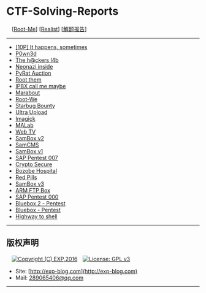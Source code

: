 # CTF-Solving-Reports
　[[Root-Me](https://www.root-me.org/)] [[Realist](https://www.root-me.org/en/Challenges/Realist/)] [[解题报告](https://exp-blog.com/safe/ctf/ctf-jie-ti-bao-gao-dao-hang/)]

------

- [\[10P\] It happens, sometimes](https://github.com/lyy289065406/CTF-Solving-Reports/tree/master/rootme/Realist/%5B01%5D%20%5B10P%5D%20It%20happens%2C%20sometimes)
- [P0wn3d](#)
- [The h@ckers l4b](#)
- [Neonazi inside](#)
- [PyRat Auction](#)
- [Root them](#)
- [IPBX call me maybe](#)
- [Marabout](#)
- [Root-We](#)
- [Starbug Bounty](#)
- [Ultra Upload](#)
- [Imagick](#)
- [MALab](#)
- [Web TV](#)
- [SamBox v2](#)
- [SamCMS](#)
- [SamBox v1](#)
- [SAP Pentest 007](#)
- [Crypto Secure](#)
- [Bozobe Hospital](#)
- [Red Pills](#)
- [SamBox v3](#)
- [ARM FTP Box](#)
- [SAP Pentest 000](#)
- [Bluebox 2 - Pentest](#)
- [Bluebox - Pentest](#)
- [Highway to shell](#)

------

## 版权声明

　[![Copyright (C) EXP,2016](https://img.shields.io/badge/Copyright%20(C)-EXP%202016-blue.svg)](http://exp-blog.com)　[![License: GPL v3](https://img.shields.io/badge/License-GPL%20v3-blue.svg)](https://www.gnu.org/licenses/gpl-3.0)
  

- Site: [http://exp-blog.com](http://exp-blog.com) 
- Mail: <a href="mailto:289065406@qq.com?subject=[EXP's Github]%20Your%20Question%20（请写下您的疑问）&amp;body=What%20can%20I%20help%20you?%20（需要我提供什么帮助吗？）">289065406@qq.com</a>


------
